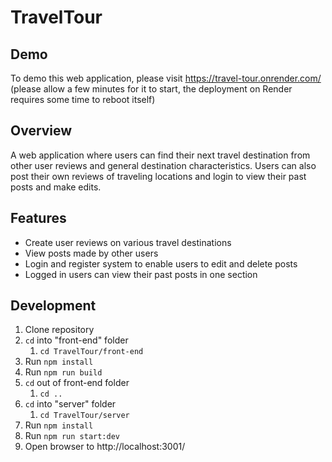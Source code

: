 # TravelTour

## Demo
To demo this web application, please visit https://travel-tour.onrender.com/
(please allow a few minutes for it to start, the deployment on Render requires
some time to reboot itself)

## Overview
A web application where users can find their next travel destination from other user reviews and general destination characteristics. Users can also post their own reviews of traveling locations and login to view their past posts and make edits.

## Features
  * Create user reviews on various travel destinations
  * View posts made by other users
  * Login and register system to enable users to edit and delete posts
  * Logged in users can view their past posts in one section

## Development
1. Clone repository
2. ```cd``` into "front-end" folder
    1. ```cd TravelTour/front-end```
3. Run ```npm install```
4. Run ```npm run build```
5. ```cd``` out of front-end folder
    1. ```cd ..```
6. ```cd``` into "server" folder
    1. ```cd TravelTour/server```
7. Run ```npm install```
8. Run ```npm run start:dev```
9. Open browser to http://localhost:3001/
